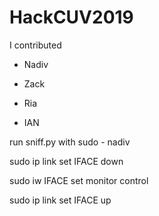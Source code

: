 # HackCUV2019

I contributed
- Nadiv
* Zack
- Ria
* IAN


run sniff.py with sudo
\- nadiv



sudo ip link set IFACE down

sudo iw IFACE set monitor control

sudo ip link set IFACE up
